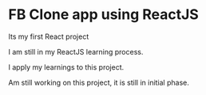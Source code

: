 # FB Clone app using ReactJS

Its my first React project

I am still in my ReactJS learning process.

I apply my learnings to this project.

Am still working on this project, it is still in initial phase.
